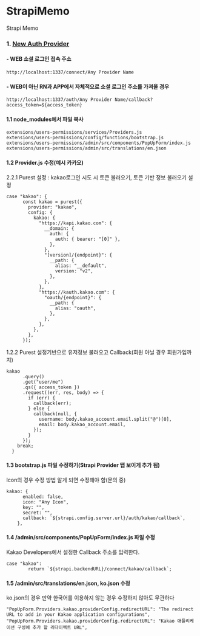 # StrapiMemo

Strapi Memo

### 1. [New Auth Provider](https://strapi.io/documentation/v3.x/plugins/users-permissions.html#user-object-in-strapi-context)

#### - WEB 소셜 로그인 접속 주소

```
http://localhost:1337/connect/Any Provider Name
```

#### - WEB이 아닌 RN과 APP에서 자체적으로 소셜 로그인 주소를 가져올 경우

```
http://localhost:1337/auth/Any Provider Name/callback?access_token=${access_token}
```

#### 1.1 **node_modules에서 파일 복사**
```
extensions/users-permissions/services/Providers.js
extensions/users-permissions/config/functions/bootstrap.js
extensions/users-permissions/admin/src/components/PopUpForm/index.js
extensions/users-permissions/admin/src/translations/en.json
```
#### 1.2 **Provider.js 수정(예시 카카오)**

2.2.1 Purest 설정 : kakao로그인 시도 시 토큰 불러오기, 토큰 기반 정보 불러오기 설정

```
case "kakao": {
      const kakao = purest({
        provider: "kakao",
        config: {
          kakao: {
            "https://kapi.kakao.com": {
              __domain: {
                auth: {
                  auth: { bearer: "[0]" },
                },
              },
              "[version]/{endpoint}": {
                __path: {
                  alias: "__default",
                  version: "v2",
                },
              },
            },
            "https://kauth.kakao.com": {
              "oauth/{endpoint}": {
                __path: {
                  alias: "oauth",
                },
              },
            },
          },
        },
      });
```

1.2.2 Purest 설정기반으로 유저정보 불러오고 Callback(회원 아닐 경우 회원가입까지)

```
kakao
      .query()
      .get("user/me")
      .qs({ access_token })
      .request((err, res, body) => {
        if (err) {
          callback(err);
        } else {
          callback(null, {
            username: body.kakao_account.email.split("@")[0],
            email: body.kakao_account.email,
          });
        }
      });
    break;
  }
```

#### 1.3 **bootstrap.js 파일 수정하기(Strapi Provider 탭 보이게 추가 됨)**

Icon의 경우 수정 방법 알게 되면 수정해야 함(문의 중)

```
kakao: {
      enabled: false,
      icon: "Any Icon",
      key: "",
      secret: "",
      callback: `${strapi.config.server.url}/auth/kakao/callback`,
    },
```

#### 1.4 **/admin/src/components/PopUpForm/index.js 파일 수정**

Kakao Developers에서 설정한 Callback 주소를 입력한다.

```
case "kakao":
        return `${strapi.backendURL}/connect/kakao/callback`;
```

#### 1.5 **/admin/src/translations/en.json, ko.json 수정**

ko.json의 경우 만약 한국어를 이용하지 않는 경우 수정하지 않아도 무관하다

```
"PopUpForm.Providers.kakao.providerConfig.redirectURL": "The redirect URL to add in your Kakao application configurations",
"PopUpForm.Providers.kakao.providerConfig.redirectURL": "Kakao 애플리케이션 구성에 추가 할 리다이렉트 URL",
```
